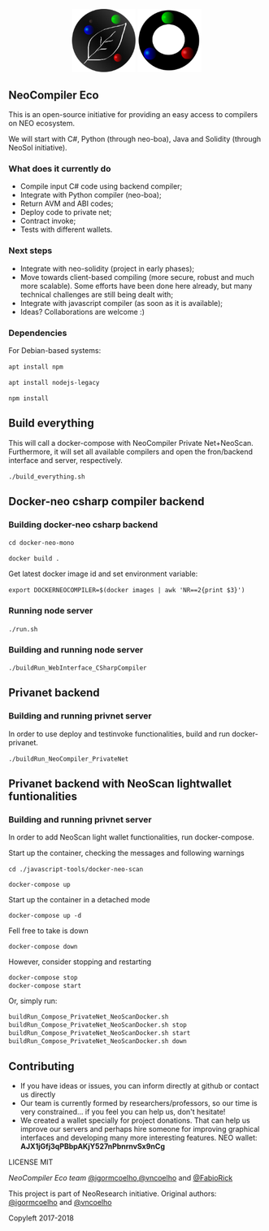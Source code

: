 <p align="center">
    <img
      src="./public/images/logo.png"
      width="125px;">
      <img
        src="./public/images/prototype-icon-eco.png"
        width="125px;">
</p>

## NeoCompiler Eco

This is an open-source initiative for providing an easy access to compilers on NEO ecosystem.

We will start with C#, Python (through neo-boa), Java and Solidity (through NeoSol initiative).

### What does it currently do
* Compile input C# code using backend compiler;
* Integrate with Python compiler (neo-boa);
* Return AVM and ABI codes;
* Deploy code to private net;
* Contract invoke;
* Tests with different wallets.

### Next steps
* Integrate with neo-solidity (project in early phases);
* Move towards client-based compiling (more secure, robust and much more scalable). Some efforts have been done here already, but many technical challenges are still being dealt with;
* Integrate with javascript compiler (as soon as it is available);
* Ideas? Collaborations are welcome :)

### Dependencies

For Debian-based systems:

`apt install npm`

`apt install nodejs-legacy`

`npm install`

## Build everything

This will call a docker-compose with NeoCompiler Private Net+NeoScan.
Furthermore, it will set all available compilers and open the fron/backend interface and server, respectively.

`./build_everything.sh`

## Docker-neo csharp compiler backend

### Building docker-neo csharp backend

`cd docker-neo-mono`

`docker build .`

Get latest docker image id and set environment variable:

`export DOCKERNEOCOMPILER=$(docker images | awk 'NR==2{print $3}')`

### Running node server

`./run.sh`

### Building and running node server

`./buildRun_WebInterface_CSharpCompiler`

## Privanet backend

### Building and running privnet server

In order to use deploy and testinvoke functionalities, build and run docker-privanet.

`./buildRun_NeoCompiler_PrivateNet`

## Privanet backend with NeoScan lightwallet funtionalities

### Building and running privnet server

In order to add NeoScan light wallet functionalities, run docker-compose.


Start up the container, checking the messages and following warnings

`cd ./javascript-tools/docker-neo-scan`

```
docker-compose up
```

Start up the container in a detached mode
```
docker-compose up -d
```

Fell free to take is down
```
docker-compose down
```

However, consider stopping and restarting
```
docker-compose stop
docker-compose start
```

Or, simply run:

```
buildRun_Compose_PrivateNet_NeoScanDocker.sh
buildRun_Compose_PrivateNet_NeoScanDocker.sh stop
buildRun_Compose_PrivateNet_NeoScanDocker.sh start
buildRun_Compose_PrivateNet_NeoScanDocker.sh down
```


## Contributing

* If you have ideas or issues, you can inform directly at github or contact us directly
* Our team is currently formed by researchers/professors, so our time is very constrained... if you feel you can help us, don't hesitate!
* We created a wallet specially for project donations. That can help us improve our servers and perhaps hire someone for improving graphical interfaces and developing many more interesting features. NEO wallet:
__AJX1jGfj3qPBbpAKjY527nPbnrnvSx9nCg__


LICENSE MIT

*NeoCompiler Eco team* [@igormcoelho](https://github.com/igormcoelho),[@vncoelho](https://github.com/vncoelho) and [@FabioRick](https://github.com/FabioRick)

This project is part of NeoResearch initiative.
Original authors: [@igormcoelho](https://github.com/igormcoelho) and [@vncoelho](https://github.com/vncoelho)

Copyleft 2017-2018
